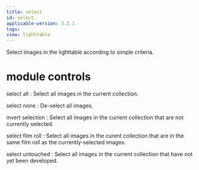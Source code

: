 ```yaml
---
title: select
id: select
applicable-version: 3.2.1
tags: 
view: lighttable
---
```


Select images in the lighttable according to simple criteria.

# module controls

select all
: Select all images in the current collection.

select none
: De-select all images.

invert selection
: Select all images in the current collection that are not currently selected.

select film roll
: Select all images in the curent collection that are in the same film roll as the currently-selected images.

select untouched
: Select all images in the current collection that have not yet been developed.
